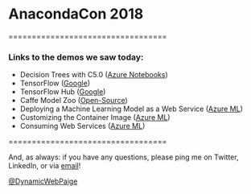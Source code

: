 # AnacondaCon 2018

==================================

### Links to the demos we saw today:

* Decision Trees with C5.0 ([Azure Notebooks](https://mstechsummit-dynamicwebpaige.notebooks.azure.com/nb/notebooks/AnacondaCon.ipynb))
* TensorFlow ([Google](https://www.tensorflow.org/))
* TensorFlow Hub ([Google](https://www.tensorflow.org/hub/))
* Caffe Model Zoo ([Open-Source](https://github.com/BVLC/caffe/wiki/Model-Zoo))
* Deploying a Machine Learning Model as a Web Service ([Azure ML](https://docs.microsoft.com/en-us/azure/machine-learning/preview/model-management-service-deploy?WT.mc_id=anacondacon-twitter-pabailey))
* Customizing the Container Image ([Azure ML](https://docs.microsoft.com/en-us/azure/machine-learning/preview/model-management-custom-container?WT.mc_id=anacondacon-twitter-pabailey))
* Consuming Web Services ([Azure ML](https://docs.microsoft.com/en-us/azure/machine-learning/preview/model-management-consumption?WT.mc_id=anacondacon-twitter-pabailey))

==================================

And, as always: if you have any questions, please ping me on Twitter, LinkedIn, or via [email](mailto:paige.bailey@microsoft.com)! 

[@DynamicWebPaige](http://www.twitter.com/dynamicwebpaige)
